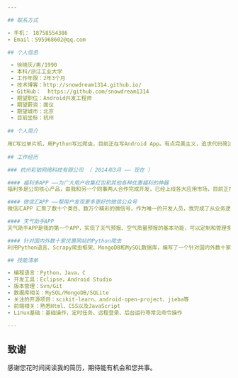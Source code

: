 ```yaml
---

## 联系方式

- 手机： 18758554386
- Email：595968602@qq.com

## 个人信息

 - 徐晓庆/男/1990 
 - 本科/浙江工业大学 
 - 工作年限：2年3个月
 - 技术博客：http://snowdream1314.github.io/
 - GitHub：  https://github.com/snowdream1314
 - 期望职位：Android开发工程师
 - 期望薪资：面议
 - 期望城市：北京
 - 目前坐标：杭州
 
## 个人简介

用C写过单片机，用Python写过爬虫，目前正在写Android App。有点完美主义，追求代码简洁高效。个人认为学习能力很重要，爬虫就是自学Python写的。业余喜欢看书、旅行。短期目标是参与开发一款有大规模用户且广受好评的App。 
 
## 工作经历

### 杭州彩铂网络科技有限公司 （ 2014年3月 —— 现在 ）

#### 福利多APP ——为广大用户收集红包和其他各种优惠福利的神器
福利多是公司核心产品，由我和另一个同事两人合作完成开发，已经上线各大应用市场，目前正在更新2.0版本。除了共同负责代码架构设计，我主要负责编写了一些核心功能模块，包括用户中心、商家列表等，此外还封装了活动模板、时间处理、数据处理等工具类，显著提升了开发的效率和代码的质量。Android Studio也用得更加得心应手。

#### 微信汇APP ——帮用户发现更多更好的微信公众号
微信汇APP 汇聚了数十个类目、数万个精彩的微信号，作为唯一的开发人员，我完成了从业务逻辑分析、代码架构设计到功能模块的实现的整个开发流程，期间除了熟悉Java语言，、XML、JSON数据的结构和解析等基础，还进一步熟悉了Android数据存储、多线程间通信、事件分发机制等基本原理，积累了网络图片加载，ListView下拉刷新、滚动到底部加载更多、侧滑删除等常用功能的一些实现和优秀的开源插件的使用经验。

#### 天气助手APP
天气助手APP是我的第一个APP，实现了天气预报、空气质量预报的基本功能，可以定制和管理多个城市的天气预报，期间熟悉了Android软件的基本组成和开发流程，PhotoShop切图，Android四大组件、基本布局、Activity、Fragment生命周期，以及基本的数据存储、ViewPager的用法。

#### 针对国内外数十家优惠网站的Python爬虫
利用Python语言、Scrapy爬虫框架、MongoDB和MySQL数据库，编写了一个针对国内外数十家优惠信息网站的爬虫，每天下载近百万的有效信息。此外还熟悉了Eclipse开发工具，Linux常用的一些工具和方法，熟悉了网页结构和前端Html、CSS以及JavaScript相关的知识，同时分别用Django和Flask框架编写了简单的博客。

## 技能清单

- 编程语言：Python，Java，C 
- 开发工具：Eclipse，Android Studio
- 版本管理：Svn/Git
- 数据库相关：MySQL/MongoDB/SQLite
- 关注的开源项目：scikit-learn、android-open-project、jieba等
- 前端相关：熟悉Html、CSS以及JavaScript
- Linux基础：基础操作，定时任务、远程登录、后台运行等常见命令操作

---
```


## 致谢
感谢您花时间阅读我的简历，期待能有机会和您共事。
